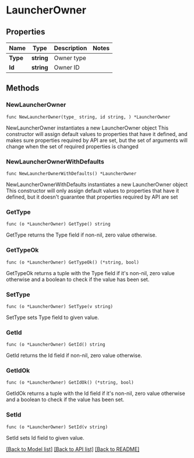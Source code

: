 # LauncherOwner

## Properties

Name | Type | Description | Notes
------------ | ------------- | ------------- | -------------
**Type** | **string** | Owner type | 
**Id** | **string** | Owner ID | 

## Methods

### NewLauncherOwner

`func NewLauncherOwner(type_ string, id string, ) *LauncherOwner`

NewLauncherOwner instantiates a new LauncherOwner object
This constructor will assign default values to properties that have it defined,
and makes sure properties required by API are set, but the set of arguments
will change when the set of required properties is changed

### NewLauncherOwnerWithDefaults

`func NewLauncherOwnerWithDefaults() *LauncherOwner`

NewLauncherOwnerWithDefaults instantiates a new LauncherOwner object
This constructor will only assign default values to properties that have it defined,
but it doesn't guarantee that properties required by API are set

### GetType

`func (o *LauncherOwner) GetType() string`

GetType returns the Type field if non-nil, zero value otherwise.

### GetTypeOk

`func (o *LauncherOwner) GetTypeOk() (*string, bool)`

GetTypeOk returns a tuple with the Type field if it's non-nil, zero value otherwise
and a boolean to check if the value has been set.

### SetType

`func (o *LauncherOwner) SetType(v string)`

SetType sets Type field to given value.


### GetId

`func (o *LauncherOwner) GetId() string`

GetId returns the Id field if non-nil, zero value otherwise.

### GetIdOk

`func (o *LauncherOwner) GetIdOk() (*string, bool)`

GetIdOk returns a tuple with the Id field if it's non-nil, zero value otherwise
and a boolean to check if the value has been set.

### SetId

`func (o *LauncherOwner) SetId(v string)`

SetId sets Id field to given value.



[[Back to Model list]](../README.md#documentation-for-models) [[Back to API list]](../README.md#documentation-for-api-endpoints) [[Back to README]](../README.md)


